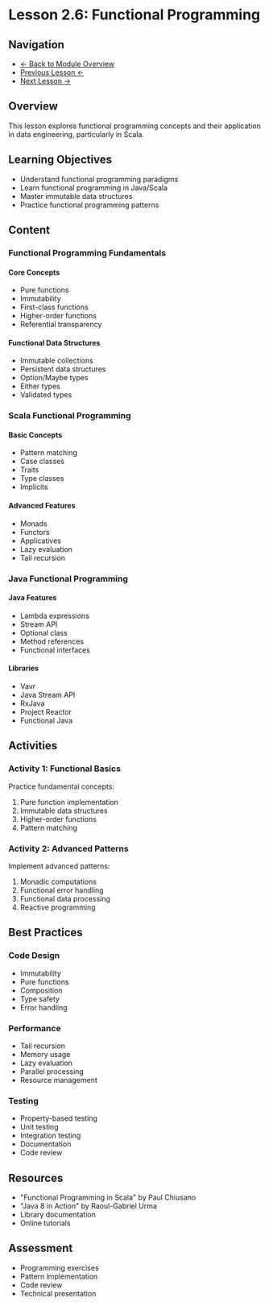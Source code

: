 # Lesson 2.6: Functional Programming

## Navigation
- [← Back to Module Overview](../README.md)
- [Previous Lesson ←](./2.5-java-scala-basics.md)
- [Next Lesson →](./2.7-version-control.md)

## Overview
This lesson explores functional programming concepts and their application in data engineering, particularly in Scala.

## Learning Objectives
- Understand functional programming paradigms
- Learn functional programming in Java/Scala
- Master immutable data structures
- Practice functional programming patterns

## Content

### Functional Programming Fundamentals

#### Core Concepts
- Pure functions
- Immutability
- First-class functions
- Higher-order functions
- Referential transparency

#### Functional Data Structures
- Immutable collections
- Persistent data structures
- Option/Maybe types
- Either types
- Validated types

### Scala Functional Programming

#### Basic Concepts
- Pattern matching
- Case classes
- Traits
- Type classes
- Implicits

#### Advanced Features
- Monads
- Functors
- Applicatives
- Lazy evaluation
- Tail recursion

### Java Functional Programming

#### Java Features
- Lambda expressions
- Stream API
- Optional class
- Method references
- Functional interfaces

#### Libraries
- Vavr
- Java Stream API
- RxJava
- Project Reactor
- Functional Java

## Activities

### Activity 1: Functional Basics
Practice fundamental concepts:
1. Pure function implementation
2. Immutable data structures
3. Higher-order functions
4. Pattern matching

### Activity 2: Advanced Patterns
Implement advanced patterns:
1. Monadic computations
2. Functional error handling
3. Functional data processing
4. Reactive programming

## Best Practices

### Code Design
- Immutability
- Pure functions
- Composition
- Type safety
- Error handling

### Performance
- Tail recursion
- Memory usage
- Lazy evaluation
- Parallel processing
- Resource management

### Testing
- Property-based testing
- Unit testing
- Integration testing
- Documentation
- Code review

## Resources
- "Functional Programming in Scala" by Paul Chiusano
- "Java 8 in Action" by Raoul-Gabriel Urma
- Library documentation
- Online tutorials

## Assessment
- Programming exercises
- Pattern implementation
- Code review
- Technical presentation 
